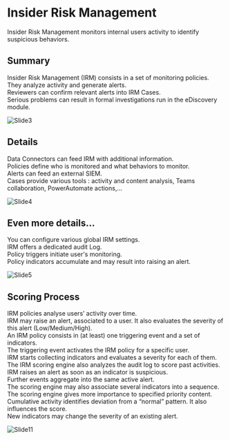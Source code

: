 # Insider Risk Management

Insider Risk Management monitors internal users activity to identify suspicious behaviors.


## Summary
Insider Risk Management (IRM) consists in a set of monitoring policies.  
They analyze activity and generate alerts.  
Reviewers can confirm relevant alerts into IRM Cases.  
Serious problems can result in formal investigations run in the eDiscovery module.  
  
![Slide3](https://user-images.githubusercontent.com/104838111/172293958-7a1ccab7-7340-4605-9d64-5f9c88eeb030.JPG)


## Details
Data Connectors can feed IRM with additional information.  
Policies define who is monitored and what behaviors to monitor.  
Alerts can feed an external SIEM.  
Cases provide various tools : activity and content analysis, Teams collaboration, PowerAutomate actions,...  
  
![Slide4](https://user-images.githubusercontent.com/104838111/172294012-e76bcf2c-f692-45b0-9abf-6f5750b93001.JPG)


## Even more details...
You can configure various global IRM settings.  
IRM offers a dedicated audit Log.  
Policy triggers initiate user's monitoring.  
Policy indicators accumulate and may result into raising an alert.  
  
![Slide5](https://user-images.githubusercontent.com/104838111/172294040-62f8d199-d831-41b1-a157-7f48b6c07a4d.JPG)


## Scoring Process
IRM policies analyse users’ activity over time.  
IRM may raise an alert, associated to a user. It also evaluates the severity of this alert (Low/Medium/High).  
An IRM policy consists in (at least) one triggering event and a set of indicators.  
The triggering event activates the IRM policy for a specific user.  
IRM starts collecting indicators and evaluates a severity for each of them.  
The IRM scoring engine also analyzes the audit log to score past activities.  
IRM raises an alert as soon as an indicator is suspicious.  
Further events aggregate into the same active alert.  
The scoring engine may also associate several indicators into a sequence.  
The scoring engine gives more importance to specified priority content.  
Cumulative activity identifies deviation from a “normal” pattern. It also influences the score.  
New indicators may change the severity of an existing alert.  
  
![Slide11](https://user-images.githubusercontent.com/104838111/172294252-272e53c1-5ccb-4dab-855d-652a0ad84241.JPG)






